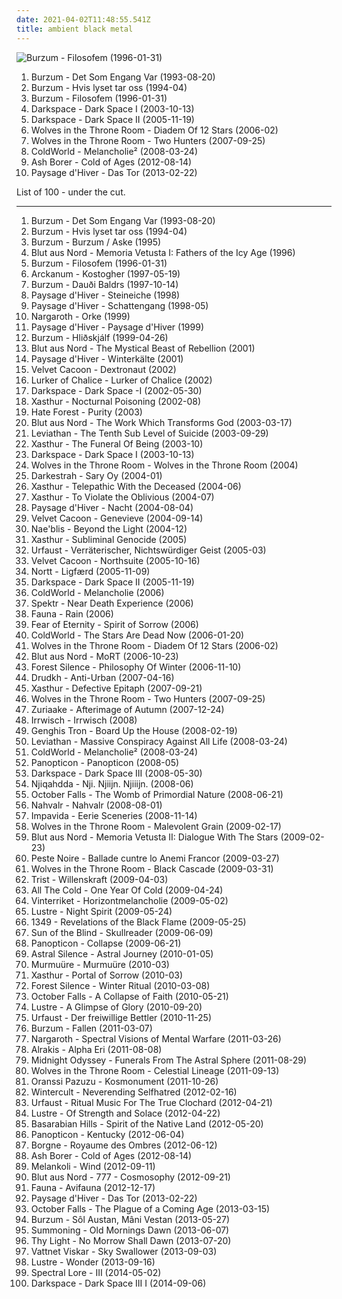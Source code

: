 ```yaml
---
date: 2021-04-02T11:48:55.541Z
title: ambient black metal
---
```

![Burzum - Filosofem (1996-01-31)](http://coverartarchive.org/release/1ce9177c-62a0-4403-a7ee-7359026fcbf6/24337783733-500.jpg "Burzum - Filosofem (1996-01-31)")
<ol class="albums">
<li data-cover="http://coverartarchive.org/release/3861949d-7f28-3925-86a3-f3bf71da8e02/1479882462-500.jpg" data-tags="black metal" role="button">Burzum - Det Som Engang Var (1993-08-20)</li>
<li data-cover="http://coverartarchive.org/release/b6928219-0772-39ac-8156-91a609b2fd5e/1123335808-500.jpg" data-tags="black metal" role="button">Burzum - Hvis lyset tar oss (1994-04)</li>
<li data-cover="http://coverartarchive.org/release/1ce9177c-62a0-4403-a7ee-7359026fcbf6/24337783733-500.jpg" data-tags="black metal" role="button">Burzum - Filosofem (1996-01-31)</li>
<li data-cover="http://coverartarchive.org/release/418131d6-7de3-4a4f-b4ab-a9436db2a098/2889098519-500.jpg" data-tags="black metal, atmospheric black metal, ambient black metal" role="button">Darkspace - Dark Space I (2003-10-13)</li>
<li data-cover="http://coverartarchive.org/release/e646a9ba-8885-364e-9839-6aa4a275234a/2889067150-500.jpg" data-tags="ambient black metal, atmospheric black metal, black metal, dark ambient, 2005" role="button">Darkspace - Dark Space II (2005-11-19)</li>
<li data-cover="http://coverartarchive.org/release/d6414113-609d-4abb-9ada-10731f9d64a0/9229499878-500.jpg" data-tags="black metal, 2006, atmospheric black metal" role="button">Wolves in the Throne Room - Diadem Of 12 Stars (2006-02)</li>
<li data-cover="https://via.placeholder.com/450" data-tags="black metal, atmospheric black metal" role="button">Wolves in the Throne Room - Two Hunters (2007-09-25)</li>
<li data-cover="http://coverartarchive.org/release/621be699-49e5-4ef6-8674-4a7bdbbcde11/12103423307-500.jpg" data-tags="atmospheric black metal, ambient black metal" role="button">ColdWorld - Melancholie² (2008-03-24)</li>
<li data-cover="https://via.placeholder.com/450" data-tags="2012, ambient black metal" role="button">Ash Borer - Cold of Ages (2012-08-14)</li>
<li data-cover="https://via.placeholder.com/450" data-tags="ambient black metal, atmospheric black metal" role="button">Paysage d'Hiver - Das Tor (2013-02-22)</li>
</ol>
List of 100 - under the cut.
<!-- more -->

_________________

<ol class="albums">
<li data-cover="http://coverartarchive.org/release/3861949d-7f28-3925-86a3-f3bf71da8e02/1479882462-500.jpg" data-tags="black metal" role="button">
Burzum - Det Som Engang Var (1993-08-20)
</li>
<li data-cover="http://coverartarchive.org/release/b6928219-0772-39ac-8156-91a609b2fd5e/1123335808-500.jpg" data-tags="black metal" role="button">
Burzum - Hvis lyset tar oss (1994-04)
</li>
<li data-cover="http://coverartarchive.org/release/84a47d99-343a-4081-9602-cea02048ae2b/2883291854-500.jpg" data-tags="black metal" role="button">
Burzum - Burzum / Aske (1995)
</li>
<li data-cover="https://via.placeholder.com/450" data-tags="black metal, atmospheric black metal, 1996" role="button">
Blut aus Nord - Memoria Vetusta I: Fathers of the Icy Age (1996)
</li>
<li data-cover="http://coverartarchive.org/release/1ce9177c-62a0-4403-a7ee-7359026fcbf6/24337783733-500.jpg" data-tags="black metal" role="button">
Burzum - Filosofem (1996-01-31)
</li>
<li data-cover="https://via.placeholder.com/450" data-tags="black metal, 1997" role="button">
Arckanum - Kostogher (1997-05-19)
</li>
<li data-cover="http://coverartarchive.org/release/022e6980-e6be-408a-ae68-610a82da7583/1479936727-500.jpg" data-tags="dark ambient, ambient, dungeon synth" role="button">
Burzum - Dauði Baldrs (1997-10-14)
</li>
<li data-cover="https://via.placeholder.com/450" data-tags="atmospheric black metal" role="button">
Paysage d'Hiver - Steineiche (1998)
</li>
<li data-cover="https://via.placeholder.com/450" data-tags="atmospheric black metal" role="button">
Paysage d'Hiver - Schattengang (1998-05)
</li>
<li data-cover="https://via.placeholder.com/450" data-tags="black metal, metal, german, ambient black metal, atmospheric black metal, depressive black metal" role="button">
Nargaroth - Orke (1999)
</li>
<li data-cover="https://via.placeholder.com/450" data-tags="atmospheric black metal" role="button">
Paysage d'Hiver - Paysage d'Hiver (1999)
</li>
<li data-cover="https://via.placeholder.com/450" data-tags="ambient, dark ambient" role="button">
Burzum - Hliðskjálf (1999-04-26)
</li>
<li data-cover="http://coverartarchive.org/release/74c1fd3a-fdc9-454a-8b02-46633d5b8e4b/8308251331-500.jpg" data-tags="black metal, 2001" role="button">
Blut aus Nord - The Mystical Beast of Rebellion (2001)
</li>
<li data-cover="http://coverartarchive.org/release/ae1a0e77-5977-45f1-9557-634820859899/2708262058-500.jpg" data-tags="atmospheric black metal, ambient" role="button">
Paysage d'Hiver - Winterkälte (2001)
</li>
<li data-cover="https://via.placeholder.com/450" data-tags="black metal" role="button">
Velvet Cacoon - Dextronaut (2002)
</li>
<li data-cover="https://img.discogs.com/46lsWdprvA8eo3m5oWsnki_b0Yk=/fit-in/600x450/filters:strip_icc():format(jpeg):mode_rgb():quality(90)/discogs-images/R-15377018-1590537488-1275.jpeg.jpg" data-tags="black metal" role="button">
Lurker of Chalice - Lurker of Chalice (2002)
</li>
<li data-cover="https://via.placeholder.com/450" data-tags="atmospheric black metal, ambient black metal" role="button">
Darkspace - Dark Space -I (2002-05-30)
</li>
<li data-cover="http://coverartarchive.org/release/aac39768-cf0e-40e8-987a-a0afdf6cce4d/1644186662-500.jpg" data-tags="black metal" role="button">
Xasthur - Nocturnal Poisoning (2002-08)
</li>
<li data-cover="http://coverartarchive.org/release/ac8827ca-287e-41b4-82ac-e21e5afef503/28960694553-500.jpg" data-tags="black metal" role="button">
Hate Forest - Purity (2003)
</li>
<li data-cover="http://coverartarchive.org/release/3d4fc85f-fd33-34f5-9974-c58599edb290/1969312537-500.jpg" data-tags="black metal, atmospheric black metal" role="button">
Blut aus Nord - The Work Which Transforms God (2003-03-17)
</li>
<li data-cover="https://via.placeholder.com/450" data-tags="black metal" role="button">
Leviathan - The Tenth Sub Level of Suicide (2003-09-29)
</li>
<li data-cover="https://img.discogs.com/zYzSlu-53lnn9xPIyOvZgsfYu58=/fit-in/600x598/filters:strip_icc():format(jpeg):mode_rgb():quality(90)/discogs-images/R-5303115-1390056894-5347.jpeg.jpg" data-tags="black metal, suicidal black metal" role="button">
Xasthur - The Funeral Of Being (2003-10)
</li>
<li data-cover="http://coverartarchive.org/release/418131d6-7de3-4a4f-b4ab-a9436db2a098/2889098519-500.jpg" data-tags="black metal, atmospheric black metal, ambient black metal" role="button">
Darkspace - Dark Space I (2003-10-13)
</li>
<li data-cover="http://coverartarchive.org/release/83c03a34-b6b6-4cad-8a6e-0c3b98c5543b/2729308651-500.jpg" data-tags="black metal" role="button">
Wolves in the Throne Room - Wolves in the Throne Room (2004)
</li>
<li data-cover="http://coverartarchive.org/release/e5a58a8f-6537-459b-b627-277792c5103e/2674909730-500.jpg" data-tags="atmospheric black metal, pagan black metal" role="button">
Darkestrah - Sary Oy (2004-01)
</li>
<li data-cover="http://coverartarchive.org/release/bb36ae6a-88dd-45d7-8e3f-46706708d220/1644198280-500.jpg" data-tags="black metal" role="button">
Xasthur - Telepathic With the Deceased (2004-06)
</li>
<li data-cover="http://coverartarchive.org/release/d9e4b8e9-e92e-4f99-a5f1-b716b99d90bf/1644225953-500.jpg" data-tags="black metal, suicidal black metal" role="button">
Xasthur - To Violate the Oblivious (2004-07)
</li>
<li data-cover="https://via.placeholder.com/450" data-tags="atmospheric black metal" role="button">
Paysage d'Hiver - Nacht (2004-08-04)
</li>
<li data-cover="http://coverartarchive.org/release/04a9d860-41dc-4380-bac8-8b8d65d0fb51/2727258297-500.jpg" data-tags="black metal, ambient black metal" role="button">
Velvet Cacoon - Genevieve (2004-09-14)
</li>
<li data-cover="https://via.placeholder.com/450" data-tags="black metal" role="button">
Nae'blis - Beyond the Light (2004-12)
</li>
<li data-cover="https://img.discogs.com/zYzSlu-53lnn9xPIyOvZgsfYu58=/fit-in/600x598/filters:strip_icc():format(jpeg):mode_rgb():quality(90)/discogs-images/R-5303115-1390056894-5347.jpeg.jpg" data-tags="black metal, depressive black metal" role="button">
Xasthur - Subliminal Genocide (2005)
</li>
<li data-cover="http://coverartarchive.org/release/538c3e1a-dd81-4cc9-985a-1450ae63661d/2727000989-500.jpg" data-tags="black metal, atmospheric black metal" role="button">
Urfaust - Verräterischer, Nichtswürdiger Geist (2005-03)
</li>
<li data-cover="http://coverartarchive.org/release/7b4f01f4-469d-4b1c-bd4d-db60d7d69203/2727200713-500.jpg" data-tags="ambient" role="button">
Velvet Cacoon - Northsuite (2005-10-16)
</li>
<li data-cover="http://coverartarchive.org/release/77956299-d265-4039-9df5-f0d66854e598/8040444178-500.jpg" data-tags="ambient, dark ambient, funeral doom metal" role="button">
Nortt - Ligfærd (2005-11-09)
</li>
<li data-cover="http://coverartarchive.org/release/e646a9ba-8885-364e-9839-6aa4a275234a/2889067150-500.jpg" data-tags="ambient black metal, atmospheric black metal, black metal, dark ambient, 2005" role="button">
Darkspace - Dark Space II (2005-11-19)
</li>
<li data-cover="http://coverartarchive.org/release/f5fb1cf8-e46f-4a68-91f0-7efee60e6784/16794185008-500.jpg" data-tags="black metal" role="button">
ColdWorld - Melancholie (2006)
</li>
<li data-cover="http://coverartarchive.org/release/9c5cbfa1-198a-376a-a79f-bfd557bc4a41/2411144524-500.jpg" data-tags="black metal" role="button">
Spektr - Near Death Experience (2006)
</li>
<li data-cover="https://via.placeholder.com/450" data-tags="black metal" role="button">
Fauna - Rain (2006)
</li>
<li data-cover="http://coverartarchive.org/release/b45b927a-9221-46ab-893d-18f57ac3d218/14453458441-500.jpg" data-tags="black metal" role="button">
Fear of Eternity - Spirit of Sorrow (2006)
</li>
<li data-cover="http://coverartarchive.org/release/bca39192-4462-432b-b74f-3ad89468d708/2676421199-500.jpg" data-tags="black metal, depressive black metal" role="button">
ColdWorld - The Stars Are Dead Now (2006-01-20)
</li>
<li data-cover="http://coverartarchive.org/release/d6414113-609d-4abb-9ada-10731f9d64a0/9229499878-500.jpg" data-tags="black metal, 2006, atmospheric black metal" role="button">
Wolves in the Throne Room - Diadem Of 12 Stars (2006-02)
</li>
<li data-cover="http://coverartarchive.org/release/aaa514a1-c420-4558-9a0d-c20799269c45/5255983221-500.jpg" data-tags="black metal, ambient black metal, dark ambient, atmospheric black metal" role="button">
Blut aus Nord - MoRT (2006-10-23)
</li>
<li data-cover="http://coverartarchive.org/release/1c742374-3bfa-48f8-9b2f-042af52c3b06/2683630150-500.jpg" data-tags="atmospheric black metal, black metal" role="button">
Forest Silence - Philosophy Of Winter (2006-11-10)
</li>
<li data-cover="http://coverartarchive.org/release/6bd738fa-ca28-416b-9c82-8855372a2dbb/2676025935-500.jpg" data-tags="black metal" role="button">
Drudkh - Anti-Urban (2007-04-16)
</li>
<li data-cover="http://coverartarchive.org/release/218cbcd1-697b-47b2-98dd-860f6999056c/1644089497-500.jpg" data-tags="black metal, depressive black metal" role="button">
Xasthur - Defective Epitaph (2007-09-21)
</li>
<li data-cover="https://via.placeholder.com/450" data-tags="black metal, atmospheric black metal" role="button">
Wolves in the Throne Room - Two Hunters (2007-09-25)
</li>
<li data-cover="http://coverartarchive.org/release/067545b6-5faf-45a7-ad16-a5dc07b64d23/4496914481-500.jpg" data-tags="atmospheric black metal, ambient black metal" role="button">
Zuriaake - Afterimage of Autumn (2007-12-24)
</li>
<li data-cover="http://coverartarchive.org/release/53f8f713-3280-38fb-aaba-03c8b84db333/2693088052-500.jpg" data-tags="ambient black metal, atmospheric black metal, depressive black metal, dsbm, atmospheric blackmetal" role="button">
Irrwisch - Irrwisch (2008)
</li>
<li data-cover="http://coverartarchive.org/release/d08330be-7e1b-4cc1-b9b9-a1662c0ad62f/14476655259-500.jpg" data-tags="experimental, grindcore, cybergrind, 2008, electronic, mathcore" role="button">
Genghis Tron - Board Up the House (2008-02-19)
</li>
<li data-cover="http://coverartarchive.org/release/0c301c29-fb31-4968-9ff9-b44433ed3f2a/2694524133-500.jpg" data-tags="black metal" role="button">
Leviathan - Massive Conspiracy Against All Life (2008-03-24)
</li>
<li data-cover="http://coverartarchive.org/release/621be699-49e5-4ef6-8674-4a7bdbbcde11/12103423307-500.jpg" data-tags="atmospheric black metal, ambient black metal" role="button">
ColdWorld - Melancholie² (2008-03-24)
</li>
<li data-cover="http://coverartarchive.org/release/4cbe9a6f-e9ae-46fa-80a9-5c17d7147b09/20947559413-500.jpg" data-tags="2008, black metal, ambient black metal, lundr" role="button">
Panopticon - Panopticon (2008-05)
</li>
<li data-cover="https://via.placeholder.com/450" data-tags="atmospheric black metal, black metal" role="button">
Darkspace - Dark Space III (2008-05-30)
</li>
<li data-cover="http://coverartarchive.org/release/e51e71ef-c9dc-4c0f-b7a3-d63d4016965f/2670666631-500.jpg" data-tags="black metal, ambient black metal, atmospheric black metal" role="button">
Njiqahdda - Nji. Njiijn. Njiiijn. (2008-06)
</li>
<li data-cover="https://img.discogs.com/iMaKrAci7vj053GoS-x6AkokLGE=/fit-in/225x225/filters:strip_icc():format(jpeg):mode_rgb():quality(90)/discogs-images/R-4882917-1378388365-4556.jpeg.jpg" data-tags="dark folk" role="button">
October Falls - The Womb of Primordial Nature (2008-06-21)
</li>
<li data-cover="http://coverartarchive.org/release/20a8e50b-8833-4690-9827-9e2a0c162691/12911752315-500.jpg" data-tags="black metal, drone metal, black noise, drone, drone black metal" role="button">
Nahvalr - Nahvalr (2008-08-01)
</li>
<li data-cover="https://via.placeholder.com/450" data-tags="2008, black metal, ambient black metal, depressive black metal" role="button">
Impavida - Eerie Sceneries (2008-11-14)
</li>
<li data-cover="http://coverartarchive.org/release/c64204f8-b29f-4958-9edb-ee9bfc951294/7428049168-500.jpg" data-tags="black metal, 2009" role="button">
Wolves in the Throne Room - Malevolent Grain (2009-02-17)
</li>
<li data-cover="https://via.placeholder.com/450" data-tags="atmospheric black metal, 2009" role="button">
Blut aus Nord - Memoria Vetusta II: Dialogue With The Stars (2009-02-23)
</li>
<li data-cover="http://coverartarchive.org/release/1eb43f46-8361-48cd-a4d2-bc4b47430e2c/2198762268-500.jpg" data-tags="black metal" role="button">
Peste Noire - Ballade cuntre lo Anemi Francor (2009-03-27)
</li>
<li data-cover="https://via.placeholder.com/450" data-tags="black metal" role="button">
Wolves in the Throne Room - Black Cascade (2009-03-31)
</li>
<li data-cover="https://via.placeholder.com/450" data-tags="ambient black metal, lovecraftian, sound landscape, transcendence dark ambient" role="button">
Trist - Willenskraft (2009-04-03)
</li>
<li data-cover="http://coverartarchive.org/release/cd5d4687-fb80-4e5c-af60-9aa0f9027773/3451068892-500.jpg" data-tags="ambient black metal, atmospheric black metal" role="button">
All The Cold - One Year Of Cold (2009-04-24)
</li>
<li data-cover="https://via.placeholder.com/450" data-tags="ambient black metal" role="button">
Vinterriket - Horizontmelancholie (2009-05-02)
</li>
<li data-cover="http://coverartarchive.org/release/9505617a-f0da-46eb-8a9a-37d0d5c39049/1049981018-500.jpg" data-tags="ambient black metal, atmospheric black metal" role="button">
Lustre - Night Spirit (2009-05-24)
</li>
<li data-cover="https://via.placeholder.com/450" data-tags="black metal" role="button">
1349 - Revelations of the Black Flame (2009-05-25)
</li>
<li data-cover="http://coverartarchive.org/release/c8486028-4607-4d11-916c-c742642dcfa3/2722170604-500.jpg" data-tags="atmospheric black metal, black metal" role="button">
Sun of the Blind - Skullreader (2009-06-09)
</li>
<li data-cover="https://via.placeholder.com/450" data-tags="atmospheric black metal" role="button">
Panopticon - Collapse (2009-06-21)
</li>
<li data-cover="https://via.placeholder.com/450" data-tags="2010, black metal, ambient black metal, atmospheric black metal, post-black metal, space black metal, atmospheric dark metal, sun and moon and stars and outer space, roads and journeys, cosmic dark metal" role="button">
Astral Silence - Astral Journey (2010-01-05)
</li>
<li data-cover="http://coverartarchive.org/release/49b07c4d-f30a-418f-8959-bad1d10b4f31/3489902727-500.jpg" data-tags="2010, black metal, ambient" role="button">
Murmuüre - Murmuüre (2010-03)
</li>
<li data-cover="http://coverartarchive.org/release/7fc1713c-36ef-4e61-b194-eb3b9a1def3f/1644300168-500.jpg" data-tags="ambient black metal" role="button">
Xasthur - Portal of Sorrow (2010-03)
</li>
<li data-cover="http://coverartarchive.org/release/8f726204-800d-4174-995c-a594a937f0b7/2683603256-500.jpg" data-tags="black metal, atmospheric, winter, 2010s, ambient black metal, atmospheric black metal, panik terror" role="button">
Forest Silence - Winter Ritual (2010-03-08)
</li>
<li data-cover="http://coverartarchive.org/release/d89c2979-e113-40cf-806d-c126dfb570b5/4826603560-500.jpg" data-tags="ambient black metal, atmospheric black metal" role="button">
October Falls - A Collapse of Faith (2010-05-21)
</li>
<li data-cover="https://via.placeholder.com/450" data-tags="ambient black metal" role="button">
Lustre - A Glimpse of Glory (2010-09-20)
</li>
<li data-cover="https://via.placeholder.com/450" data-tags="black metal, atmospheric black metal" role="button">
Urfaust - Der freiwillige Bettler (2010-11-25)
</li>
<li data-cover="http://coverartarchive.org/release/79f5becc-31b7-4b47-a0b1-12a90b745c6e/9142497826-500.jpg" data-tags="black metal, atmospheric black metal" role="button">
Burzum - Fallen (2011-03-07)
</li>
<li data-cover="http://coverartarchive.org/release/1bc5cf69-8a73-4507-b2ea-f270c302787f/2249020262-500.jpg" data-tags="2011, black metal, ambient black metal, atmospheric black metal" role="button">
Nargaroth - Spectral Visions of Mental Warfare (2011-03-26)
</li>
<li data-cover="https://via.placeholder.com/450" data-tags="ambient, atmospheric black metal, space ambient, self mutilation services" role="button">
Alrakis - Alpha Eri (2011-08-08)
</li>
<li data-cover="https://via.placeholder.com/450" data-tags="2011, atmospheric black metal" role="button">
Midnight Odyssey - Funerals From The Astral Sphere (2011-08-29)
</li>
<li data-cover="http://coverartarchive.org/release/15af9402-5317-41a6-9e3d-e8ac87d05fc0/21526292577-500.jpg" data-tags="atmospheric black metal, 2011, black metal" role="button">
Wolves in the Throne Room - Celestial Lineage (2011-09-13)
</li>
<li data-cover="http://coverartarchive.org/release/86b1ce07-43e3-451f-9796-67bb825a563c/26443325911-500.jpg" data-tags="psychedelic black metal" role="button">
Oranssi Pazuzu - Kosmonument (2011-10-26)
</li>
<li data-cover="http://coverartarchive.org/release/4d180ea4-b84f-47d3-bed6-3aa248f3dccf/1933074975-500.jpg" data-tags="black metal, russian, russian metal, ambient black metal, atmospheric black metal, suicidal black metal, depressive black metal, dsbm, depressive, russian black metal, russian depressive black metal" role="button">
Wintercult - Neverending Selfhatred (2012-02-16)
</li>
<li data-cover="http://coverartarchive.org/release/53690735-1cad-44f0-a8ab-add9bf1fed2d/4496743516-500.jpg" data-tags="black metal, ambient, experimental, atmospheric, ambient black metal, atmospheric black metal, experimental black metal, legendary night music for chads" role="button">
Urfaust - Ritual Music For The True Clochard (2012-04-21)
</li>
<li data-cover="https://via.placeholder.com/450" data-tags="2012, ambient black metal" role="button">
Lustre - Of Strength and Solace (2012-04-22)
</li>
<li data-cover="https://via.placeholder.com/450" data-tags="ambient black metal" role="button">
Basarabian Hills - Spirit of the Native Land (2012-05-20)
</li>
<li data-cover="https://via.placeholder.com/450" data-tags="blackgrass" role="button">
Panopticon - Kentucky (2012-06-04)
</li>
<li data-cover="https://via.placeholder.com/450" data-tags="2012, ambient black metal, atmospheric black metal, check out - friends" role="button">
Borgne - Royaume des Ombres (2012-06-12)
</li>
<li data-cover="https://via.placeholder.com/450" data-tags="2012, ambient black metal" role="button">
Ash Borer - Cold of Ages (2012-08-14)
</li>
<li data-cover="http://coverartarchive.org/release/3816686f-cd52-4bd0-a9ce-df9f246563bf/3935400816-500.jpg" data-tags="ambient black metal, atmospheric black metal, depressive black metal" role="button">
Melankoli - Wind (2012-09-11)
</li>
<li data-cover="http://coverartarchive.org/release/168700e3-0160-4793-b123-7abd8aafd86c/2220297744-500.jpg" data-tags="atmospheric black metal, post-black metal" role="button">
Blut aus Nord - 777 - Cosmosophy (2012-09-21)
</li>
<li data-cover="http://coverartarchive.org/release/e31f4e53-a26a-4538-b06d-1c63b5087ca0/17548772762-500.jpg" data-tags="black metal, epic, doom, ambient black metal, atmospheric black metal, atmospheric metal" role="button">
Fauna - Avifauna (2012-12-17)
</li>
<li data-cover="https://via.placeholder.com/450" data-tags="ambient black metal, atmospheric black metal" role="button">
Paysage d'Hiver - Das Tor (2013-02-22)
</li>
<li data-cover="https://via.placeholder.com/450" data-tags="2013" role="button">
October Falls - The Plague of a Coming Age (2013-03-15)
</li>
<li data-cover="https://via.placeholder.com/450" data-tags="ambient, dark ambient" role="button">
Burzum - Sôl Austan, Mâni Vestan (2013-05-27)
</li>
<li data-cover="http://coverartarchive.org/release/c87baa2c-bff5-4790-a806-9cb63a0d86f5/4014889358-500.jpg" data-tags="2013, atmospheric black metal" role="button">
Summoning - Old Mornings Dawn (2013-06-07)
</li>
<li data-cover="http://coverartarchive.org/release/d26a7d5e-2e6b-464c-afe8-54766cfaeb53/4532270953-500.jpg" data-tags="depressive black metal" role="button">
Thy Light - No Morrow Shall Dawn (2013-07-20)
</li>
<li data-cover="https://via.placeholder.com/450" data-tags="2013, black metal, ambient, ambient black metal, atmospheric black metal, post-metal, post-black metal" role="button">
Vattnet Viskar - Sky Swallower (2013-09-03)
</li>
<li data-cover="http://coverartarchive.org/release/da9c8f3d-3b73-422e-afc6-35fd9925946c/5926714046-500.jpg" data-tags="black metal, ambient black metal" role="button">
Lustre - Wonder (2013-09-16)
</li>
<li data-cover="https://via.placeholder.com/450" data-tags="2014" role="button">
Spectral Lore - III (2014-05-02)
</li>
<li data-cover="http://coverartarchive.org/release/7d20314b-2d1f-4c00-84ba-53d973044096/8264989926-500.jpg" data-tags="2014" role="button">
Darkspace - Dark Space III I (2014-09-06)
</li>
</ol>